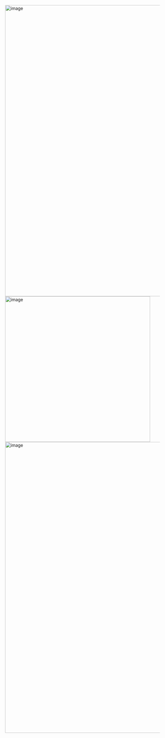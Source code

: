 <img width="944" alt="image" src="https://github.com/Puja2004g/Bootstrap-practice/assets/138197906/2c7cf175-acaf-4aa1-af8e-11b4b3cd577c">
<img width="472" alt="image" src="https://github.com/Puja2004g/Bootstrap-practice/assets/138197906/2889f075-82ce-4203-9cd0-c63731668179">
<img width="943" alt="image" src="https://github.com/Puja2004g/Bootstrap-practice/assets/138197906/2d7920ad-faf5-459a-9b15-82446c0031ad">

